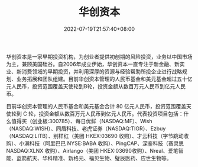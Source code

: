﻿---
weight: 
title: "华创资本"
description: "华创资本是一家早期投资机构，为创业者提供初创期的风险投资，业务以中国市场为主，兼顾美国硅谷"
date: 2022-07-19T21:57:40+08:00
lastmod: 2022-07-19T16:45:40+08:00
draft: false
authors: ["浮尘"]
featuredImage: "huachuangziben.jpg"
link: "http://www.cgcvc.com/"
tags: ["投资机构","华创资本"]
categories: ["navigation"]
navigation: ["投资机构"]
lightgallery: true
toc: true
pinned: false
recommend: false
recommend1: false
---
华创资本是一家早期投资机构，为创业者提供初创期的风险投资，业务以中国市场为主，兼顾美国硅谷。自2006年成立伊始，华创资本一直专注于新金融、新实业、新消费领域的早期投资，并利用深厚的资源与经验帮助所投企业进行战略规划、业务拓展和团队组建。目前华创资本管理的人民币基金和美元基金超过五十亿元人民币，投资范围覆盖天使轮到B轮，投资金额从数百万元人民币到亿元人民币。

目前华创资本管理的人民币基金和美元基金合计 80 亿元人民币，投资范围覆盖天使轮到 C 轮，投资金额从数百万元人民币到亿元人民币。代表投资项目包括：什么值得买（创业板:300785）、每日优鲜（NASDAQ:MF）、Wish（NASDAQ:WISH）、同盾科技、老虎证券（NASDAQ:TIGR）、Ezbuy（NASDAQ:LITB）、别样红（美团 HKEX:03690 收购）、才云科技（字节跳动收购）、小满科技（阿里巴巴 NYSE:BABA 收购）、PingCAP、深鉴科技（赛灵思 NASDAQ:XLNX 收购）、Airlango（美团 HKEX:03690收购）、Nreal、爱笔智能、蓝箭航天、华科精准、新格元、福贝生物、璧辰医药、应世生物等。